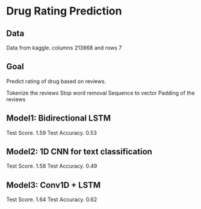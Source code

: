 # Drug Rating Prediction

## Data
Data from kaggle. columns 213868 and rows 7

## Goal
Predict rating of drug based on reviews.


Tokenize the reviews
Stop word removal
Sequence to vector
Padding of the reviews

## Model1: Bidirectional LSTM 

Test Score.    1.59
Test Accuracy. 0.53

## Model2: 1D CNN for text classification

Test Score.    1.58
Test Accuracy. 0.49

##  Model3: Conv1D + LSTM

Test Score.    1.64
Test Accuracy. 0.62


